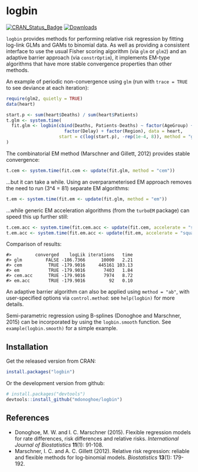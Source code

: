 
<!-- README.md is generated from README.Rmd. Please edit that file -->
logbin
======

[![CRAN\_Status\_Badge](http://www.r-pkg.org/badges/version/logbin)](http://cran.r-project.org/package=logbin) [![Downloads](http://cranlogs.r-pkg.org/badges/grand-total/logbin)](http://cran.rstudio.com/web/packages/logbin/index.html)

`logbin` provides methods for performing relative risk regression by fitting log-link GLMs and GAMs to binomial data. As well as providing a consistent interface to use the usual Fisher scoring algorithm (via `glm` or `glm2`) and an adaptive barrier approach (via `constrOptim`), it implements EM-type algorithms that have more stable convergence properties than other methods.

An example of periodic non-convergence using `glm` (run with `trace = TRUE` to see deviance at each iteration):

``` r
require(glm2, quietly = TRUE)
data(heart)

start.p <- sum(heart$Deaths) / sum(heart$Patients)
t.glm <- system.time(
  fit.glm <- logbin(cbind(Deaths, Patients-Deaths) ~ factor(AgeGroup) + factor(Severity) + 
                      factor(Delay) + factor(Region), data = heart,
                    start = c(log(start.p), -rep(1e-4, 8)), method = "glm", maxit = 10000)
)
```

The combinatorial EM method (Marschner and Gillett, 2012) provides stable convergence:

``` r
t.cem <- system.time(fit.cem <- update(fit.glm, method = "cem"))
```

...but it can take a while. Using an overparameterised EM approach removes the need to run \(3^4 = 81\) separate EM algorithms:

``` r
t.em <- system.time(fit.em <- update(fit.glm, method = "em"))
```

...while generic EM acceleration algorithms (from the `turboEM` package) can speed this up further still:

``` r
t.cem.acc <- system.time(fit.cem.acc <- update(fit.cem, accelerate = "squarem"))
t.em.acc <- system.time(fit.em.acc <- update(fit.em, accelerate = "squarem"))
```

Comparison of results:

    #>         converged    logLik iterations   time
    #> glm         FALSE -186.7366      10000   2.21
    #> cem          TRUE -179.9016     445161 103.13
    #> em           TRUE -179.9016       7403   1.84
    #> cem.acc      TRUE -179.9016       7974   8.72
    #> em.acc       TRUE -179.9016         92   0.10

An adaptive barrier algorithm can also be applied using `method = "ab"`, with user-specified options via `control.method`: see `help(logbin)` for more details.

Semi-parametric regression using B-splines (Donoghoe and Marschner, 2015) can be incorporated by using the `logbin.smooth` function. See `example(logbin.smooth)` for a simple example.

Installation
------------

Get the released version from CRAN:

``` r
install.packages("logbin")
```

Or the development version from github:

``` r
# install.packages("devtools")
devtools::install_github("mdonoghoe/logbin")
```

References
----------

-   Donoghoe, M. W. and I. C. Marschner (2015). Flexible regression models for rate differences, risk differences and relative risks. *International Journal of Biostatistics* **11**(1): 91-108.
-   Marschner, I. C. and A. C. Gillett (2012). Relative risk regression: reliable and flexible methods for log-binomial models. *Biostatistics* **13**(1): 179-192.
